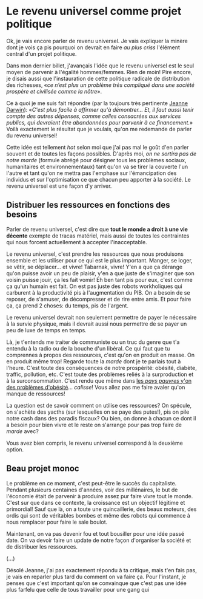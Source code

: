 # Le revenu universel comme projet politique

Ok, je vais encore parler de revenu universel. Je vais expliquer la minère dont je vois ça pis pourquoi on devrait en faire *au plus criss* l'élément central d'un projet politique.

Dans mon dernier billet, j'avançais l'idée que le revenu universel est le seul moyen de parvenir à l'égalité hommes/femmes. Rien de moin! Pire encore, je disais aussi que l'instauration de cette politique radicale de distribution des richesses, «*ce n’est plus un problème très compliqué dans une société prospère et civilisée comme la nôtre*».

Ce à quoi je me suis fait répondre (par la toujours très pertinente [Jeanne Darwin](https://jeanneemard.wordpress.com/)):
«*C'est plus facile à affirmer qu'à démontrer... Et, il faut aussi tenir compte des autres dépenses, comme celles consacrées aux services publics, qui devraient être abandonnées pour parvenir à ce financement.*» Voilà exactement le résultat que je voulais, qu'on me redemande de parler du revenu universel!

Cette idée est tellement *hot* selon moi que j'ai pas mal le goût d'en parler souvent et de toutes les façons possibles. D'après moi, *on ne sortira pas de notre marde* (formule abrégé pour désigner tous les problèmes sociaux, humanitaires et environnementaux) tant qu'on va se tirer la couverte l'un l'autre et tant qu'on ne mettra pas l'emphase sur l'émancipation des individus et sur l'optimisation ce que chacun peu apporter à la société. Le revenu universel est une façon d'y arriver.

## Distribuer les ressources en fonctions des besoins

Parler de revenu universel, c'est dire que **tout le monde a droit à une vie décente** exempte de tracas matériel, mais aussi de toutes les contraintes qui nous forcent actuellement à accepter l'inacceptable.

Le revenu universel, c'est prendre les ressources que nous produisons ensemble et les utiliser pour ce qui est le plus important. Manger, se loger, se vêtir, se déplacer... et vivre! Tabarnak, vivre! Y'en a que ça dérange qu'on puisse avoir un peu de plaisir, y'en a que juste de s'imaginer que son voisin puisse jouir, ça les fait vomir! Eh ben tant pis pour eux, c'est comme ça qu'un humain est fait. On est pas juste des robots workholiques qui carburent à la productivité pis à l'augmentation du PIB. On a besoin de se reposer, de s'amuser, de décompresser et de rire entre amis. Et pour faire ça, ça prend 2 choses: du temps, pis de l'argent.

Le revenu universel devrait non seulement permettre de payer le nécessaire à la survie physique, mais il devrait aussi nous permettre de se payer un peu de luxe de temps en temps.

Là, je t'entends me traiter de communiste ou un truc du genre que t'a entendu à la radio ou de la bouche d'un libéral. Ce qui faut que tu comprennes à propos des ressources, c'est qu'on en produit en masse. On en produit même trop! Regarde toute la *marde* dont je te parlais tout à l'heure. C'est toute des conséquences de notre prospérité: obésité, diabète, traffic, pollution, etc. C'est toute des problèmes reliés à la surproduction et à la surconsommation. C'est rendu que même dans [les *pays pauvres* y'on des problèmes d'obésité](http://www.fao.org/Focus/F/obesity/obes2.htm)... *calisse*! Vous allez pas me faire avaler qu'on manque de ressources!

La question est de savoir comment on utilise ces ressources? On spécule, on s'achète des yacths (sur lesquelles on se paye des putes!), pis on pile notre cash dans des paradis fiscaux? Ou bien, on donne à chacun ce dont il a besoin pour bien vivre et le reste on s'arrange pour pas trop faire de *marde* avec?

Vous avez bien compris, le revenu universel correspond à la deuxième option.

## Beau projet monoc

Le problème en ce moment, c'est peut-être le succès du capitaliste. Pendant plusieurs centaines d'années, voir des millénaires, le but de l'économie était de parvenir à produire assez pur faire vivre tout le monde. C'est sur que dans ce contexte, la croissance est un objectif légitime et primordial! Sauf que là, on a toute une quincaillerie, des beaux moteurs, des ordis qui sont de véritables bombes et même des robots qui commence à nous remplacer pour faire le sale boulot.

Maintenant, on va pas devenir fou et tout bousiller pour une idée passé date. On va devoir faire un update de notre façon d'organiser la société et de distribuer les ressources.

(...)

Désolé Jeanne, j'ai pas exactement répondu à ta critique, mais t'en fais pas, je vais en reparler plus tard du comment on va faire ça. Pour l'instant, je penses que c'est important qu'on se convainque que c'est pas une idée plus farfelu que celle de tous travailler pour une gang qui
